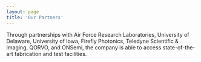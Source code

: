 ```yaml
---
layout: page
title: 'Our Partners'
---
```


Through partnerships with Air Force Research Laboratories, University of Delaware, University of Iowa, Firefly Photonics, Teledyne Scientific & Imaging, QORVO, and ONSemi, the company is able to access state-of-the-art fabrication and test facilities.
